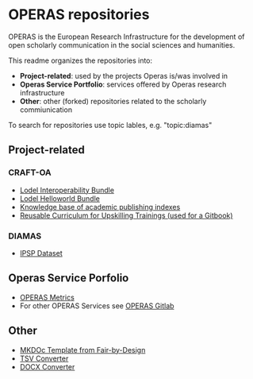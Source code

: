 # OPERAS repositories 

OPERAS is the European Research Infrastructure for the development of open scholarly communication in the social sciences and humanities. 

This readme organizes the repositories into: 

* **Project-related**: used by the projects Operas is/was involved in
* **Operas Service Portfolio**: services offered by Operas research infrastructure
* **Other**: other (forked) repositories related to the scholarly commiunication

To search for repositories use topic lables, e.g. "topic:diamas"


## Project-related

### CRAFT-OA

+ [Lodel Interoperability Bundle](https://github.com/operas-eu/lodel-data-interoperability-bundle)
+ [Lodel Helloworld Bundle](https://github.com/operas-eu/lodel-helloworld-bundle)
+ [Knowledge base of academic publishing indexes](https://github.com/operas-eu/craft-oa-ScholIndexes-doc/tree/main)
+ [Reusable Curriculum for Upskilling Trainings (used for a Gitbook)]([https://craft-oa.gitbook.io/d2.2-curriculum-for-upskilling-trainings](https://github.com/operas-eu/craft-oa-d2.2))

### DIAMAS 

+ [IPSP Dataset](https://github.com/operas-eu/ipsp-dataset)


## Operas Service Porfolio  

+ [OPERAS Metrics](https://github.com/operas-eu/metrics_portal)
+ For other OPERAS Services see [OPERAS Gitlab](https://gitlab.operas-eu.org/)

## Other  

+ [MKDOc Template from Fair-by-Design](https://github.com/operas-eu/templates/tree/main)
+ [TSV Converter](https://github.com/operas-eu/tsvConverter)
+ [DOCX Converter](https://github.com/operas-eu/docxConverter) 
